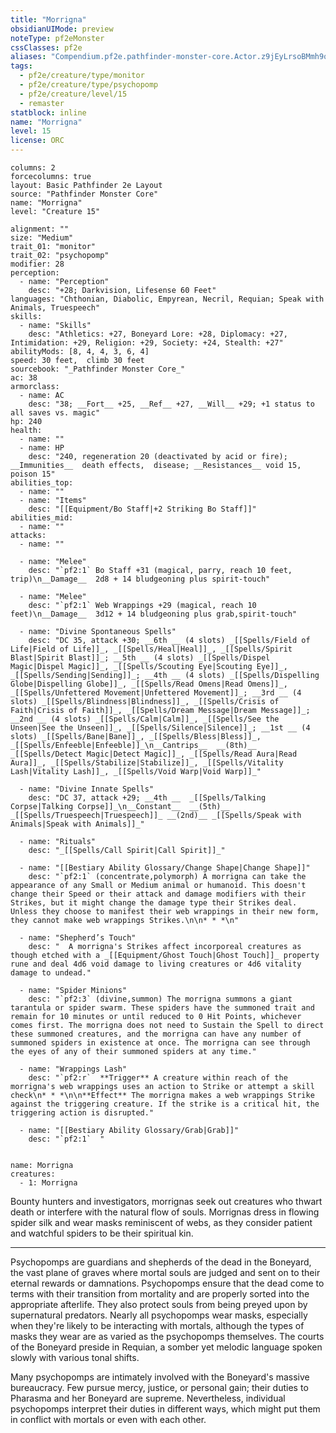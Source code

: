 ```yaml
---
title: "Morrigna"
obsidianUIMode: preview
noteType: pf2eMonster
cssClasses: pf2e
aliases: "Compendium.pf2e.pathfinder-monster-core.Actor.z9jEyLrsoBMmh9qg" 
tags:
  - pf2e/creature/type/monitor
  - pf2e/creature/type/psychopomp
  - pf2e/creature/level/15
  - remaster
statblock: inline
name: "Morrigna"
level: 15
license: ORC
---
```


```statblock
columns: 2
forcecolumns: true
layout: Basic Pathfinder 2e Layout
source: "Pathfinder Monster Core"
name: "Morrigna"
level: "Creature 15"

alignment: ""
size: "Medium"
trait_01: "monitor"
trait_02: "psychopomp"
modifier: 28
perception:
  - name: "Perception"
    desc: "+28; Darkvision, Lifesense 60 Feet"
languages: "Chthonian, Diabolic, Empyrean, Necril, Requian; Speak with Animals, Truespeech"
skills:
  - name: "Skills"
    desc: "Athletics: +27, Boneyard Lore: +28, Diplomacy: +27, Intimidation: +29, Religion: +29, Society: +24, Stealth: +27"
abilityMods: [8, 4, 4, 3, 6, 4]
speed: 30 feet,  climb 30 feet
sourcebook: "_Pathfinder Monster Core_"
ac: 38
armorclass:
  - name: AC
    desc: "38; __Fort__ +25, __Ref__ +27, __Will__ +29; +1 status to all saves vs. magic"
hp: 240
health:
  - name: ""
  - name: HP
    desc: "240, regeneration 20 (deactivated by acid or fire); __Immunities__  death effects,  disease; __Resistances__ void 15, poison 15"
abilities_top:
  - name: ""
  - name: "Items"
    desc: "[[Equipment/Bo Staff|+2 Striking Bo Staff]]"
abilities_mid:
  - name: ""
attacks:
  - name: ""

  - name: "Melee"
    desc: "`pf2:1` Bo Staff +31 (magical, parry, reach 10 feet, trip)\n__Damage__  2d8 + 14 bludgeoning plus spirit-touch"

  - name: "Melee"
    desc: "`pf2:1` Web Wrappings +29 (magical, reach 10 feet)\n__Damage__  3d12 + 14 bludgeoning plus grab,spirit-touch"

  - name: "Divine Spontaneous Spells"
    desc: "DC 35, attack +30; __6th __ (4 slots) _[[Spells/Field of Life|Field of Life]]_, _[[Spells/Heal|Heal]]_, _[[Spells/Spirit Blast|Spirit Blast]]_; __5th __ (4 slots) _[[Spells/Dispel Magic|Dispel Magic]]_, _[[Spells/Scouting Eye|Scouting Eye]]_, _[[Spells/Sending|Sending]]_; __4th __ (4 slots) _[[Spells/Dispelling Globe|Dispelling Globe]]_, _[[Spells/Read Omens|Read Omens]]_, _[[Spells/Unfettered Movement|Unfettered Movement]]_; __3rd __ (4 slots) _[[Spells/Blindness|Blindness]]_, _[[Spells/Crisis of Faith|Crisis of Faith]]_, _[[Spells/Dream Message|Dream Message]]_; __2nd __ (4 slots) _[[Spells/Calm|Calm]]_, _[[Spells/See the Unseen|See the Unseen]]_, _[[Spells/Silence|Silence]]_; __1st __ (4 slots) _[[Spells/Bane|Bane]]_, _[[Spells/Bless|Bless]]_, _[[Spells/Enfeeble|Enfeeble]]_\n__Cantrips__  __(8th)__ _[[Spells/Detect Magic|Detect Magic]]_, _[[Spells/Read Aura|Read Aura]]_, _[[Spells/Stabilize|Stabilize]]_, _[[Spells/Vitality Lash|Vitality Lash]]_, _[[Spells/Void Warp|Void Warp]]_"

  - name: "Divine Innate Spells"
    desc: "DC 37, attack +29; __4th __  _[[Spells/Talking Corpse|Talking Corpse]]_\n__Constant__  __(5th)__ _[[Spells/Truespeech|Truespeech]]_ __(2nd)__ _[[Spells/Speak with Animals|Speak with Animals]]_"

  - name: "Rituals"
    desc: "_[[Spells/Call Spirit|Call Spirit]]_"

  - name: "[[Bestiary Ability Glossary/Change Shape|Change Shape]]"
    desc: "`pf2:1` (concentrate,polymorph) A morrigna can take the appearance of any Small or Medium animal or humanoid. This doesn't change their Speed or their attack and damage modifiers with their Strikes, but it might change the damage type their Strikes deal. Unless they choose to manifest their web wrappings in their new form, they cannot make web wrappings Strikes.\n\n* * *\n"

  - name: "Shepherd’s Touch"
    desc: "  A morrigna's Strikes affect incorporeal creatures as though etched with a _[[Equipment/Ghost Touch|Ghost Touch]]_ property rune and deal 4d6 void damage to living creatures or 4d6 vitality damage to undead."

  - name: "Spider Minions"
    desc: "`pf2:3` (divine,summon) The morrigna summons a giant tarantula or spider swarm. These spiders have the summoned trait and remain for 10 minutes or until reduced to 0 Hit Points, whichever comes first. The morrigna does not need to Sustain the Spell to direct these summoned creatures, and the morrigna can have any number of summoned spiders in existence at once. The morrigna can see through the eyes of any of their summoned spiders at any time."

  - name: "Wrappings Lash"
    desc: "`pf2:r`  **Trigger** A creature within reach of the morrigna's web wrappings uses an action to Strike or attempt a skill check\n* * *\n\n**Effect** The morrigna makes a web wrappings Strike against the triggering creature. If the strike is a critical hit, the triggering action is disrupted."

  - name: "[[Bestiary Ability Glossary/Grab|Grab]]"
    desc: "`pf2:1`  "
 
```

```encounter-table
name: Morrigna
creatures:
  - 1: Morrigna
```



Bounty hunters and investigators, morrignas seek out creatures who thwart death or interfere with the natural flow of souls. Morrignas dress in flowing spider silk and wear masks reminiscent of webs, as they consider patient and watchful spiders to be their spiritual kin.

* * *

Psychopomps are guardians and shepherds of the dead in the Boneyard, the vast plane of graves where mortal souls are judged and sent on to their eternal rewards or damnations. Psychopomps ensure that the dead come to terms with their transition from mortality and are properly sorted into the appropriate afterlife. They also protect souls from being preyed upon by supernatural predators. Nearly all psychopomps wear masks, especially when they're likely to be interacting with mortals, although the types of masks they wear are as varied as the psychopomps themselves. The courts of the Boneyard preside in Requian, a somber yet melodic language spoken slowly with various tonal shifts.

Many psychopomps are intimately involved with the Boneyard's massive bureaucracy. Few pursue mercy, justice, or personal gain; their duties to Pharasma and her Boneyard are supreme. Nevertheless, individual psychopomps interpret their duties in different ways, which might put them in conflict with mortals or even with each other.
